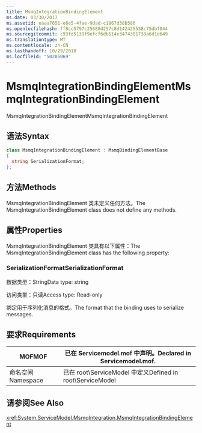 ```yaml
---
title: MsmqIntegrationBindingElement
ms.date: 03/30/2017
ms.assetid: eaaa7651-e6e5-4fae-9dad-c1867d38b586
ms.openlocfilehash: ff8cc5797c25680d257c8d142425538c75dbf044
ms.sourcegitcommit: c93fd5139f9efcf6db514e3474301738a6d1d649
ms.translationtype: MT
ms.contentlocale: zh-CN
ms.lasthandoff: 10/29/2018
ms.locfileid: "50205069"
---
```

# <a name="msmqintegrationbindingelement"></a><span data-ttu-id="0d1b3-102">MsmqIntegrationBindingElement</span><span class="sxs-lookup"><span data-stu-id="0d1b3-102">MsmqIntegrationBindingElement</span></span>
<span data-ttu-id="0d1b3-103">MsmqIntegrationBindingElement</span><span class="sxs-lookup"><span data-stu-id="0d1b3-103">MsmqIntegrationBindingElement</span></span>  
  
## <a name="syntax"></a><span data-ttu-id="0d1b3-104">语法</span><span class="sxs-lookup"><span data-stu-id="0d1b3-104">Syntax</span></span>  
  
```csharp  
class MsmqIntegrationBindingElement : MsmqBindingElementBase  
{  
  string SerializationFormat;  
};  
```  
  
## <a name="methods"></a><span data-ttu-id="0d1b3-105">方法</span><span class="sxs-lookup"><span data-stu-id="0d1b3-105">Methods</span></span>  
 <span data-ttu-id="0d1b3-106">MsmqIntegrationBindingElement 类未定义任何方法。</span><span class="sxs-lookup"><span data-stu-id="0d1b3-106">The MsmqIntegrationBindingElement class does not define any methods.</span></span>  
  
## <a name="properties"></a><span data-ttu-id="0d1b3-107">属性</span><span class="sxs-lookup"><span data-stu-id="0d1b3-107">Properties</span></span>  
 <span data-ttu-id="0d1b3-108">MsmqIntegrationBindingElement 类具有以下属性：</span><span class="sxs-lookup"><span data-stu-id="0d1b3-108">The MsmqIntegrationBindingElement class has the following property:</span></span>  
  
### <a name="serializationformat"></a><span data-ttu-id="0d1b3-109">SerializationFormat</span><span class="sxs-lookup"><span data-stu-id="0d1b3-109">SerializationFormat</span></span>  
 <span data-ttu-id="0d1b3-110">数据类型：String</span><span class="sxs-lookup"><span data-stu-id="0d1b3-110">Data type: string</span></span>  
  
 <span data-ttu-id="0d1b3-111">访问类型：只读</span><span class="sxs-lookup"><span data-stu-id="0d1b3-111">Access type: Read-only</span></span>  
  
 <span data-ttu-id="0d1b3-112">绑定用于序列化消息的格式。</span><span class="sxs-lookup"><span data-stu-id="0d1b3-112">The format that the binding uses to serialize messages.</span></span>  
  
## <a name="requirements"></a><span data-ttu-id="0d1b3-113">要求</span><span class="sxs-lookup"><span data-stu-id="0d1b3-113">Requirements</span></span>  
  
|<span data-ttu-id="0d1b3-114">MOF</span><span class="sxs-lookup"><span data-stu-id="0d1b3-114">MOF</span></span>|<span data-ttu-id="0d1b3-115">已在 Servicemodel.mof 中声明。</span><span class="sxs-lookup"><span data-stu-id="0d1b3-115">Declared in Servicemodel.mof.</span></span>|  
|---------|-----------------------------------|  
|<span data-ttu-id="0d1b3-116">命名空间</span><span class="sxs-lookup"><span data-stu-id="0d1b3-116">Namespace</span></span>|<span data-ttu-id="0d1b3-117">已在 root\ServiceModel 中定义</span><span class="sxs-lookup"><span data-stu-id="0d1b3-117">Defined in root\ServiceModel</span></span>|  
  
## <a name="see-also"></a><span data-ttu-id="0d1b3-118">请参阅</span><span class="sxs-lookup"><span data-stu-id="0d1b3-118">See Also</span></span>  
 <xref:System.ServiceModel.MsmqIntegration.MsmqIntegrationBindingElement>
